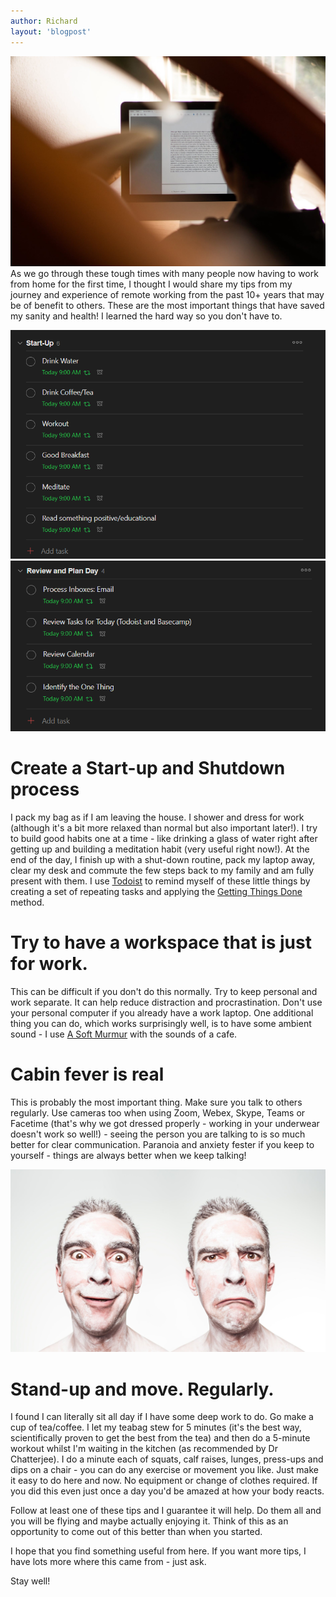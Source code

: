 ```yaml
---
author: Richard
layout: 'blogpost'
---
```

![Working from home](/images/blog/working_from_home.jfif)
As we go through these tough times with many people now having to work from home for the first time, I thought I would share my tips from my journey and experience of remote working from the past 10+ years that may be of benefit to others. These are the most important things that have saved my sanity and health! I learned the hard way so you don't have to.

![Start-up routine](/images/blog/startup_routine.png)
![GTD Morning Review](/images/blog/morning_review.png)

# Create a Start-up and Shutdown process 
I pack my bag as if I am leaving the house. I shower and dress for work (although it's a bit more relaxed than normal but also important later!). I try to build good habits one at a time - like drinking a glass of water right after getting up and building a meditation habit (very useful right now!). At the end of the day, I finish up with a shut-down routine, pack my laptop away, clear my desk and commute the few steps back to my family and am fully present with them. I use [Todoist](https://todoist.com/r/richard_warren_pajosf) to remind myself of these little things by creating a set of repeating tasks and applying the [Getting Things Done](https://gettingthingsdone.com/) method.

# Try to have a workspace that is just for work.
This can be difficult if you don't do this normally. Try to keep personal and work separate. It can help reduce distraction and procrastination. Don't use your personal computer if you already have a work laptop. One additional thing you can do, which works surprisingly well, is to have some ambient sound - I use [A Soft Murmur](https://asoftmurmur.com/) with the sounds of a cafe.

# Cabin fever is real
This is probably the most important thing. Make sure you talk to others regularly. Use cameras too when using Zoom, Webex, Skype, Teams or Facetime (that's why we got dressed properly - working in your underwear doesn't work so well!) - seeing the person you are talking to is so much better for clear communication. Paranoia and anxiety fester if you keep to yourself - things are always better when we keep talking!

![Don't go mad](/images/blog/mad.jfif)

# Stand-up and move. Regularly. 
I found I can literally sit all day if I have some deep work to do. Go make a cup of tea/coffee. I let my teabag stew for 5 minutes (it's the best way, scientifically proven to get the best from the tea) and then do a 5-minute workout whilst I'm waiting in the kitchen (as recommended by Dr Chatterjee). I do a minute each of squats, calf raises, lunges, press-ups and dips on a chair - you can do any exercise or movement you like. Just make it easy to do here and now. No equipment or change of clothes required. If you did this even just once a day you'd be amazed at how your body reacts. 

Follow at least one of these tips and I guarantee it will help. Do them all and you will be flying and maybe actually enjoying it. Think of this as an opportunity to come out of this better than when you started.

I hope that you find something useful from here. If you want more tips, I have lots more where this came from - just ask.

Stay well!